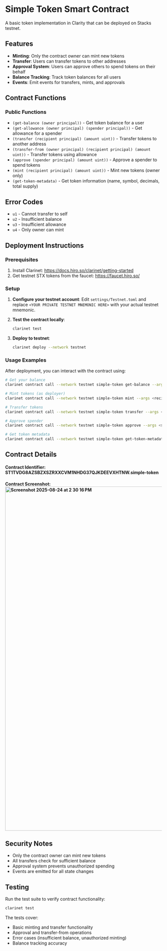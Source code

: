 # Simple Token Smart Contract

A basic token implementation in Clarity that can be deployed on Stacks testnet.

## Features

- **Minting**: Only the contract owner can mint new tokens
- **Transfer**: Users can transfer tokens to other addresses
- **Approval System**: Users can approve others to spend tokens on their behalf
- **Balance Tracking**: Track token balances for all users
- **Events**: Emit events for transfers, mints, and approvals

## Contract Functions

### Public Functions

- `(get-balance (owner principal))` - Get token balance for a user
- `(get-allowance (owner principal) (spender principal))` - Get allowance for a spender
- `(transfer (recipient principal) (amount uint))` - Transfer tokens to another address
- `(transfer-from (owner principal) (recipient principal) (amount uint))` - Transfer tokens using allowance
- `(approve (spender principal) (amount uint))` - Approve a spender to spend tokens
- `(mint (recipient principal) (amount uint))` - Mint new tokens (owner only)
- `(get-token-metadata)` - Get token information (name, symbol, decimals, total supply)

## Error Codes

- `u1` - Cannot transfer to self
- `u2` - Insufficient balance
- `u3` - Insufficient allowance
- `u4` - Only owner can mint

## Deployment Instructions

### Prerequisites

1. Install Clarinet: https://docs.hiro.so/clarinet/getting-started
2. Get testnet STX tokens from the faucet: https://faucet.hiro.so/

### Setup

1. **Configure your testnet account**:
   Edit `settings/Testnet.toml` and replace `<YOUR PRIVATE TESTNET MNEMONIC HERE>` with your actual testnet mnemonic.

2. **Test the contract locally**:
   ```bash
   clarinet test
   ```

3. **Deploy to testnet**:
   ```bash
   clarinet deploy --network testnet
   ```

### Usage Examples

After deployment, you can interact with the contract using:

```bash
# Get your balance
clarinet contract call --network testnet simple-token get-balance --args <your-address>

# Mint tokens (as deployer)
clarinet contract call --network testnet simple-token mint --args <recipient-address> u1000

# Transfer tokens
clarinet contract call --network testnet simple-token transfer --args <recipient-address> u100

# Approve spender
clarinet contract call --network testnet simple-token approve --args <spender-address> u200

# Get token metadata
clarinet contract call --network testnet simple-token get-token-metadata
```

## Contract Details

#### Contract Identifier: ST1TVDG8AZSBZXSZRXXCVM1NHDG37QJKDEEVXHTNW.simple-token
#### Contract Screenshot: <img width="1710" height="1107" alt="Screenshot 2025-08-24 at 2 30 16 PM" src="https://github.com/user-attachments/assets/d9701d03-eb14-426d-891f-9858fae7a8ae" />


## Security Notes

- Only the contract owner can mint new tokens
- All transfers check for sufficient balance
- Approval system prevents unauthorized spending
- Events are emitted for all state changes

## Testing

Run the test suite to verify contract functionality:

```bash
clarinet test
```

The tests cover:
- Basic minting and transfer functionality
- Approval and transfer-from operations
- Error cases (insufficient balance, unauthorized minting)
- Balance tracking accuracy
